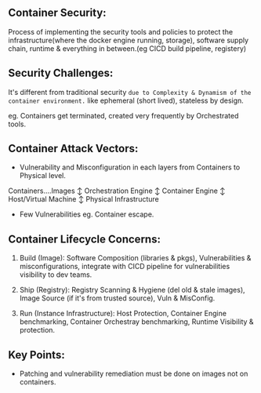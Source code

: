 ## Container Security:
Process of implementing the security tools and policies to protect the infrastructure(where the docker engine running, storage), software supply chain, runtime & everything in between.(eg CICD build pipeline, registery)


## Security Challenges:
It's different from traditional security `due to Complexity & Dynamism of the container environment.` like ephemeral (short lived), stateless by design.

eg. Containers get terminated, created very frequently by Orchestrated tools.

## Container Attack Vectors:

- Vulnerability and Misconfiguration in each layers from Containers to Physical level.

Containers....Images
       ↕️
Orchestration Engine
       ↕️
Container Engine 
       ↕️
Host/Virtual Machine
       ↕️
Physical Infrastructure

- Few Vulnerabilities eg. Container escape.

## Container Lifecycle Concerns:

1. Build (Image): 
Software Composition (libraries & pkgs), Vulnerabilities & misconfigurations, integrate with CICD pipeline for vulnerabilities visibility to dev teams.

2. Ship (Registry): 
Registry Scanning & Hygiene (del old & stale images), Image Source (if it's from trusted source), Vuln & MisConfig.

3. Run (Instance Infrastructure): 
Host Protection, Container Engine benchmarking, Container Orchestray benchmarking, Runtime Visibility & protection.

## Key Points:
- Patching and vulnerability remediation must be done on images not on containers.






